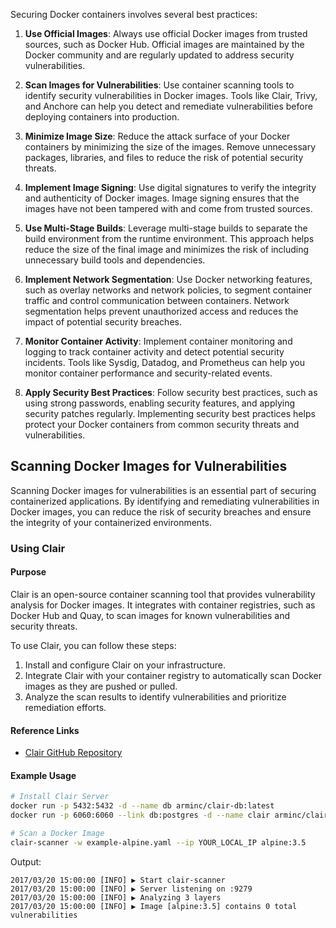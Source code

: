Securing Docker containers involves several best practices:

1. **Use Official Images**: Always use official Docker images from trusted sources, such as Docker Hub. Official images are maintained by the Docker community and are regularly updated to address security vulnerabilities.

2. **Scan Images for Vulnerabilities**: Use container scanning tools to identify security vulnerabilities in Docker images. Tools like Clair, Trivy, and Anchore can help you detect and remediate vulnerabilities before deploying containers into production.

3. **Minimize Image Size**: Reduce the attack surface of your Docker containers by minimizing the size of the images. Remove unnecessary packages, libraries, and files to reduce the risk of potential security threats.

4. **Implement Image Signing**: Use digital signatures to verify the integrity and authenticity of Docker images. Image signing ensures that the images have not been tampered with and come from trusted sources.

5. **Use Multi-Stage Builds**: Leverage multi-stage builds to separate the build environment from the runtime environment. This approach helps reduce the size of the final image and minimizes the risk of including unnecessary build tools and dependencies.

6. **Implement Network Segmentation**: Use Docker networking features, such as overlay networks and network policies, to segment container traffic and control communication between containers. Network segmentation helps prevent unauthorized access and reduces the impact of potential security breaches.

7. **Monitor Container Activity**: Implement container monitoring and logging to track container activity and detect potential security incidents. Tools like Sysdig, Datadog, and Prometheus can help you monitor container performance and security-related events.

8. **Apply Security Best Practices**: Follow security best practices, such as using strong passwords, enabling security features, and applying security patches regularly. Implementing security best practices helps protect your Docker containers from common security threats and vulnerabilities.


## Scanning Docker Images for Vulnerabilities

Scanning Docker images for vulnerabilities is an essential part of securing containerized applications. By identifying and remediating vulnerabilities in Docker images, you can reduce the risk of security breaches and ensure the integrity of your containerized environments.

### Using Clair 

#### Purpose
Clair is an open-source container scanning tool that provides vulnerability analysis for Docker images. It integrates with container registries, such as Docker Hub and Quay, to scan images for known vulnerabilities and security threats.

To use Clair, you can follow these steps:

1. Install and configure Clair on your infrastructure.
2. Integrate Clair with your container registry to automatically scan Docker images as they are pushed or pulled.
3. Analyze the scan results to identify vulnerabilities and prioritize remediation efforts.

#### Reference Links

- [Clair GitHub Repository](https://github.com/arminc/clair-scanner)

#### Example Usage

```bash
# Install Clair Server
docker run -p 5432:5432 -d --name db arminc/clair-db:latest
docker run -p 6060:6060 --link db:postgres -d --name clair arminc/clair-local-scan:latest

# Scan a Docker Image
clair-scanner -w example-alpine.yaml --ip YOUR_LOCAL_IP alpine:3.5
```
Output:

```
2017/03/20 15:00:00 [INFO] ▶ Start clair-scanner
2017/03/20 15:00:00 [INFO] ▶ Server listening on :9279
2017/03/20 15:00:00 [INFO] ▶ Analyzing 3 layers
2017/03/20 15:00:00 [INFO] ▶ Image [alpine:3.5] contains 0 total vulnerabilities
```